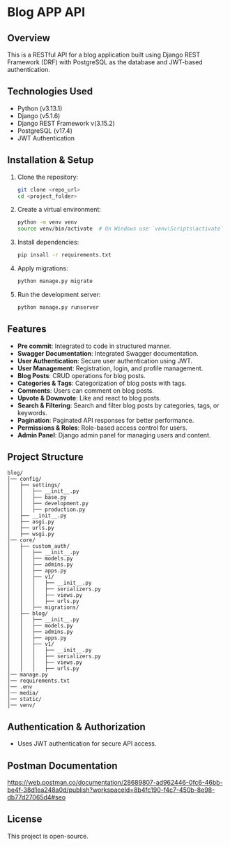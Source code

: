 # Blog APP API

## Overview
This is a RESTful API for a blog application built using Django REST Framework (DRF) with PostgreSQL as the database and JWT-based authentication.

## Technologies Used
- Python (v3.13.1)
- Django (v5.1.6)
- Django REST Framework v(3.15.2)
- PostgreSQL (v17.4)
- JWT Authentication

## Installation & Setup
1. Clone the repository:
   ```sh
   git clone <repo_url>
   cd <project_folder>
   ```
2. Create a virtual environment:
   ```sh
   python -m venv venv
   source venv/bin/activate  # On Windows use `venv\Scripts\activate`
   ```
3. Install dependencies:
   ```sh
   pip insall -r requirements.txt
   ```
4. Apply migrations:
   ```sh
   python manage.py migrate
   ```
5. Run the development server:
   ```sh
   python manage.py runserver
   ```

## Features

- **Pre commit**: Integrated to code in structured manner.
- **Swagger Documentation**: Integrated Swagger documentation.
- **User Authentication**: Secure user authentication using JWT.
- **User Management**: Registration, login, and profile management.
- **Blog Posts**: CRUD operations for blog posts.
- **Categories & Tags**: Categorization of blog posts with tags.
- **Comments**: Users can comment on blog posts.
- **Upvote & Downvote**: Like and react to blog posts.
- **Search & Filtering**: Search and filter blog posts by categories, tags, or keywords.
- **Pagination**: Paginated API responses for better performance.
- **Permissions & Roles**: Role-based access control for users.
- **Admin Panel**: Django admin panel for managing users and content.

## Project Structure
```
blog/
│── config/
│   ├── settings/
│   │   ├── __init__.py
│   │   ├── base.py
│   │   ├── development.py
│   │   ├── production.py
│   ├── __init__.py
│   ├── asgi.py
│   ├── urls.py
│   ├── wsgi.py
│── core/
│   ├── custom_auth/
│   │   ├── __init__.py
│   │   ├── models.py
│   │   ├── admins.py
│   │   ├── apps.py
│   │   ├── v1/
│   │   │   ├── __init__.py
│   │   │   ├── serializers.py
│   │   │   ├── views.py
│   │   │   ├── urls.py
│   │   ├── migrations/
│   ├── blog/
│   │   ├── __init__.py
│   │   ├── models.py
│   │   ├── admins.py
│   │   ├── apps.py
│   │   ├── v1/
│   │   │   ├── __init__.py
│   │   │   ├── serializers.py
│   │   │   ├── views.py
│   │   │   ├── urls.py
│── manage.py
│── requirements.txt
│── .env
│── media/
│── static/
│── venv/
```

## Authentication & Authorization
- Uses JWT authentication for secure API access.

## Postman Documentation
https://web.postman.co/documentation/28689807-ad962446-0fc6-46bb-be4f-38d1ea248a0d/publish?workspaceId=8b4fc190-f4c7-450b-8e98-db77d27065d4#seo

## License
This project is open-source.
